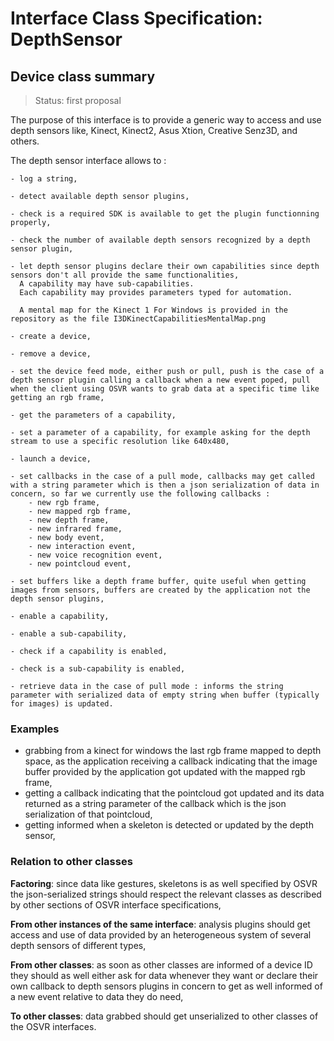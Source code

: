 # Interface Class Specification: DepthSensor

## Device class summary

> Status: first proposal

The purpose of this interface is to provide a generic way to access and use depth sensors like, Kinect, Kinect2, Asus Xtion, Creative Senz3D, and others.

The depth sensor interface allows to :

	- log a string,

	- detect available depth sensor plugins, 

	- check is a required SDK is available to get the plugin functionning properly, 
	
	- check the number of available depth sensors recognized by a depth sensor plugin,

	- let depth sensor plugins declare their own capabilities since depth sensors don't all provide the same functionalities,
	  A capability may have sub-capabilities.
	  Each capability may provides parameters typed for automation.
	  
	  A mental map for the Kinect 1 For Windows is provided in the repository as the file I3DKinectCapabilitiesMentalMap.png

	- create a device, 
	
	- remove a device,
	
	- set the device feed mode, either push or pull, push is the case of a depth sensor plugin calling a callback when a new event poped, pull when the client using OSVR wants to grab data at a specific time like getting an rgb frame,
	
	- get the parameters of a capability,
	
	- set a parameter of a capability, for example asking for the depth stream to use a specific resolution like 640x480,
	
	- launch a device,
	
	- set callbacks in the case of a pull mode, callbacks may get called with a string parameter which is then a json serialization of data in concern, so far we currently use the following callbacks :
		- new rgb frame,
		- new mapped rgb frame,
		- new depth frame,
		- new infrared frame,
		- new body event,
		- new interaction event,
		- new voice recognition event,
		- new pointcloud event,
	
	- set buffers like a depth frame buffer, quite useful when getting images from sensors, buffers are created by the application not the depth sensor plugins,
	
	- enable a capability,
	
	- enable a sub-capability,
	
	- check if a capability is enabled,
	
	- check is a sub-capability is enabled,
	
	- retrieve data in the case of pull mode : informs the string parameter with serialized data of empty string when buffer (typically for images) is updated.


### Examples
- grabbing from a kinect for windows the last rgb frame mapped to depth space, as the application receiving a callback indicating that the image buffer provided by the application got updated with the mapped rgb frame,
- getting a callback indicating that the pointcloud got updated and its data returned as a string parameter of the callback which is the json serialization of that pointcloud,
- getting informed when a skeleton is detected or updated by the depth sensor,
	

### Relation to other classes
**Factoring**: since data like gestures, skeletons is as well specified by OSVR the json-serialized strings should respect the relevant classes as described by other sections of OSVR interface specifications,

**From other instances of the same interface**: analysis plugins should get access and use of data provided by an heterogeneous system of several depth sensors of different types,

**From other classes**: as soon as other classes are informed of a device ID they should as well either ask for data whenever they want or declare their own callback to depth sensors plugins in concern to get as well informed of a new event relative to data they do need,

**To other classes**: data grabbed should get unserialized to other classes of the OSVR interfaces. 

